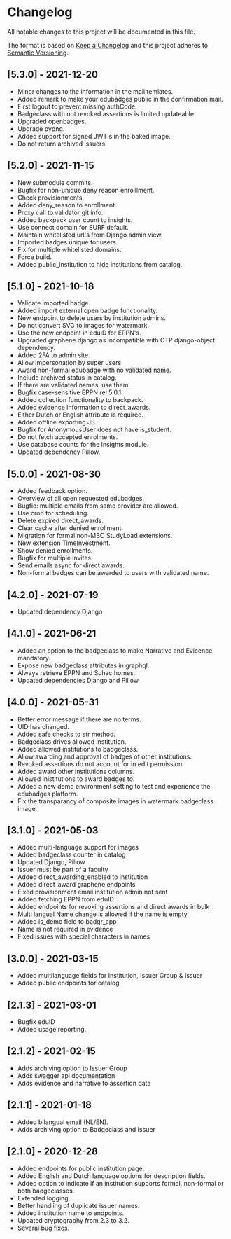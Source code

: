 # Changelog
All notable changes to this project will be documented in this file.

The format is based on [Keep a Changelog](http://keepachangelog.com/en/1.0.0/)
and this project adheres to [Semantic Versioning](http://semver.org/spec/v2.0.0.html).

## [5.3.0] - 2021-12-20
- Minor changes to the information in the mail temlates.
- Added remark to make your edubadges public in the confirmation mail.
- First logout to prevent missing authCode.
- Badgeclass with not revoked assertions is limited updateable.
- Upgraded openbadges.
- Upgrade pypng.
- Added support for signed JWT's in the baked image.
- Do not return archived issuers.

## [5.2.0] - 2021-11-15
- New submodule commits.
- Bugfix for non-unique deny reason enrolllment.
- Check provisionments.
- Added deny_reason to enrollment.
- Proxy call to validator git info.
- Added backpack user count to insights.
- Use connect domain for SURF default.
- Maintain whitelisted url's from Django admin view.
- Imported badges unique for users.
- Fix for multiple whitelisted domains.
- Force build.
- Added public_institution to hide institutions from catalog.

## [5.1.0] - 2021-10-18
- Validate imported badge.
- Added import external open badge functionality.
- New endpoint to delete users by institution admins.
- Do not convert SVG to images for watermark.
- Use the new endpoint in eduID for EPPN's.
- Upgraded graphene django as incompatible with OTP django-object dependency.
- Added 2FA to admin site.
- Allow impersonation by super users.
- Award non-formal edubadge with no validated name.
- Include archived status in catalog.
- If there are validated names, use them.
- Bugfix case-sensitive EPPN rel 5.0.1.
- Added collection functionality to backpack.
- Added evidence information to direct_awards.
- Either Dutch or English attribute is required.
- Added offline exporting JS.
- Bugfix for AnonymousUser does not have is_student.
- Do not fetch accepted enrolments.
- Use database counts for the insights module.
- Updated dependency Pillow.

## [5.0.0] - 2021-08-30
- Added feedback option.
- Overview of all open requested edubadges. 
- Bugfic: multiple emails from same provider are allowed.
- Use cron for scheduling.
- Delete expired direct_awards.
- Clear cache after denied enrollment.
- Migration for formal non-MBO StudyLoad extensions.
- New extension TimeInvestment.
- Show denied enrollments.
- Bugfix for multiple invites.
- Send emails async for direct awards.
- Non-formal badges can be awarded to users with validated name.

## [4.2.0] - 2021-07-19
- Updated dependency Django

## [4.1.0] - 2021-06-21
- Added an option to the badgeclass to make Narrative and Evicence mandatory.
- Expose new badgeclass attributes in graphql.
- Always retrieve EPPN and Schac homes.
- Updated dependencies Django and Pillow.

## [4.0.0] - 2021-05-31
- Better error message if there are no terms.
- UID has changed.
- Added safe checks to str method.
- Badgeclass drives allowed institution.
- Added allowed institutions to badgeclass.
- Allow awarding and approval of badges of other institutions.
- Revoked assertions do not account for in edit permission.
- Added award other institutions columns.
- Allowed inistitutions to award badges to.
- Added a new demo environment setting to test and experience the edubadges platform.
- Fix the transparancy of composite images in watermark badgeclass image.


## [3.1.0] - 2021-05-03
- Added multi-language support for images
- Added badgeclass counter in catalog
- Updated Django, Pillow
- Issuer must be part of a faculty
- Added direct_awarding_enabled to institution
- Added direct_award graphene endpoints
- Fixed provisionment email institution admin not sent
- Added fetching EPPN from eduID
- Added endpoints for revoking assertions and direct awards in bulk
- Multi langual Name change is allowed if the name is empty
- Added is_demo field to badgr_app
- Name is not required in evidence
- Fixed issues with special characters in names

## [3.0.0] - 2021-03-15
- Added multilanguage fields for Institution, Issuer Group & Issuer
- Added public endpoints for catalog

## [2.1.3] - 2021-03-01
- Bugfix eduID
- Added usage reporting.

## [2.1.2] - 2021-02-15
- Adds archiving option to Issuer Group
- Adds swagger api documentation
- Adds evidence and narrative to assertion data

## [2.1.1] - 2021-01-18
 - Added bilangual email (NL/EN).
 - Adds archiving option to Badgeclass and Issuer

## [2.1.0] - 2020-12-28
 - Added endpoints for public institution page.
 - Added English and Dutch language options for description fields.
 - Added option to indicate if an institution supports formal, non-formal or both badgeclasses.
 - Extended logging.
 - Better handling of duplicate issuer names.
 - Added institution name to endpoints.
 - Updated cryptography from 2.3 to 3.2.
 - Several bug fixes.
